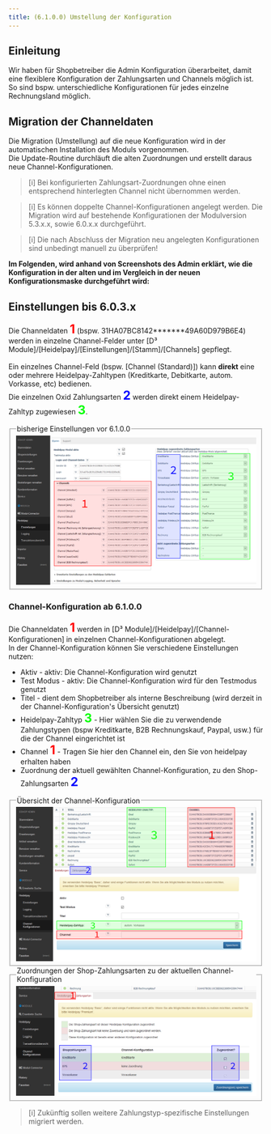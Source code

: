 ```yaml
---
title: (6.1.0.0) Umstellung der Konfiguration
---
```

## Einleitung
Wir haben für Shopbetreiber die Admin Konfiguration überarbeitet, damit eine flexiblere Konfiguration der Zahlungsarten und Channels möglich ist.  
So sind bspw. unterschiedliche Konfigurationen für jedes einzelne Rechnungsland möglich.
## Migration der Channeldaten  
Die Migration (Umstellung) auf die neue Konfiguration wird in der automatischen Installation des Moduls vorgenommen.  
Die Update-Routine durchläuft die alten Zuordnungen und erstellt daraus neue Channel-Konfigurationen.  

> [i] Bei konfigurierten Zahlungsart-Zuordnungen ohne einen entsprechend hinterlegten Channel nicht übernommen werden.  

> [i] Es können doppelte Channel-Konfigurationen angelegt werden. Die Migration wird auf bestehende Konfigurationen der Modulversion 5.3.x.x, sowie 6.0.x.x durchgeführt.  

> [i] Die nach Abschluss der Migration neu angelegten Konfigurationen sind unbedingt manuell zu überprüfen!  

**Im Folgenden, wird anhand von Screenshots des Admin erklärt, wie die Konfiguration in der alten und im Vergleich in der neuen Konfigurationsmaske durchgeführt wird:**

## Einstellungen bis 6.0.3.x
Die Channeldaten <strong style="color:#F00; font-size: 24px;">1</strong> (bspw. 31HA07BC8142*******49A60D979B6E4) werden 
in einzelne Channel-Felder unter [D³ Module]/[Heidelpay]/[Einstellungen]/[Stamm]/[Channels] gepflegt.<br>  
Ein einzelnes Channel-Feld (bspw. [Channel (Standard)]) kann **direkt** eine oder mehrere Heidelpay-Zahltypen (Kreditkarte, Debitkarte, autom. Vorkasse, etc) bedienen.<br>
Die einzelnen Oxid Zahlungsarten <strong style="color:#00F; font-size: 24px;">2</strong> werden direkt einem Heidelpay-Zahltyp zugewiesen <strong style="color:#0f0; font-size: 24px;">3</strong>.
<fieldset>
  <legend>bisherige Einstellungen vor 6.1.0.0</legend>
  <img style="float: left" src="../img/heidelpay_old_channel_configuration.png" alt="bisherige Einstellungen vor 6.1.0.0">
</fieldset>

### Channel-Konfiguration ab 6.1.0.0
Die Channeldaten <strong style="color:#F00; font-size: 24px;">1</strong> werden in [D³ Module]/[Heidelpay]/[Channel-Konfigurationen] in einzelnen Channel-Konfigurationen abgelegt.  
In der Channel-Konfiguration können Sie verschiedene Einstellungen nutzen:
- Aktiv - aktiv: Die Channel-Konfiguration wird genutzt
- Test Modus - aktiv: Die Channel-Konfiguration wird für den Testmodus genutzt
- Titel - dient dem Shopbetreiber als interne Beschreibung (wird derzeit in der Channel-Konfiguration's Übersicht genutzt)
- Heidelpay-Zahltyp <strong style="color:#0f0; font-size: 24px;">3</strong> - Hier wählen Sie die zu verwendende Zahlungstypen (bspw Kreditkarte, B2B Rechnungskauf, Paypal, usw.) für die der Channel eingerichtet ist 
- Channel <strong style="color:#F00; font-size: 24px;">1</strong> - Tragen Sie hier den Channel ein, den Sie von heidelpay erhalten haben
- Zuordnung der aktuell gewählten Channel-Konfiguration, zu den Shop-Zahlungsarten <strong style="color:#00F; font-size: 24px;">2</strong>

<fieldset>
  <legend>Übersicht der Channel-Konfiguration</legend>
  <img style="float: left" src="../img/heidelpay_new_channel_configuration_loaded.png" alt="Übersicht der Channel-Konfiguration">
</fieldset>
<fieldset>
  <legend>Zuordnungen der Shop-Zahlungsarten zu der aktuellen Channel-Konfiguration</legend>
  <img style="float: left" src="../img/heidelpay_new_channel_configuration_payments.png" alt="Zuordnungen der Shop-Zahlungsarten zu der aktuellen Channel-Konfiguration"> 
</fieldset>

> [i] Zukünftig sollen weitere Zahlungstyp-spezifische Einstellungen migriert werden.
